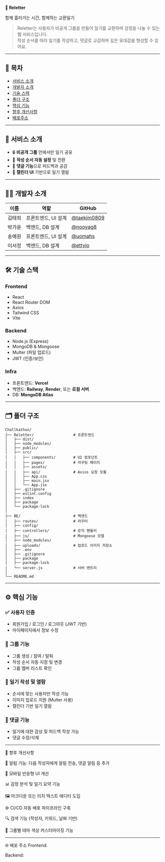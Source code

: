 **💌 Reletter**

함께 흘러가는 시간, 함께하는 교환일기

> Reletter는 사용자가 비공개 그룹을 만들어 일기를 교환하며 감정을 나눌 수 있는 웹 서비스입니다.  
작성 순서를 따라 일기를 작성하고, 댓글로 교감하며 깊은 유대감을 형성할 수 있어요.

---

## 📌 목차
- [서비스 소개](#서비스-소개)
- [개발자 소개](#개발자-소개)
- [기술 스택](#기술-스택)
- [폴더 구조](#폴더-구조)
- [핵심 기능](#핵심-기능)
- [향후 개선사항](#향후-개선사항)
- [배포주소](#배포주소)

---

## 📝 서비스 소개

- 🔒 **비공개 그룹** 안에서만 일기 공유
- 🔁 **작성 순서 자동 설정** 및 전환
- 💬 **댓글 기능**으로 피드백과 공감
- 📅 **캘린더 UI** 기반으로 일기 열람

---

## 👨‍💻 개발자 소개

| 이름 | 역할 | GitHub |
|------|------|--------|
| 김태희 | 프론트엔드, UI 설계 | [@taekim0809](https://github.com/taekim0809) |
| 박가윤 | 백엔드, DB 설계 | [@nooyag8](https://github.com/nooyag8) |
| 송예원 | 프론트엔드, UI 설계 | [@uomahs](https://github.com/uomahs) |
| 이서정 | 백엔드, DB 설계 | [@ettyio](https://github.com/ettyio) |

---

## 🛠️ 기술 스택

### Frontend
- React
- React Router DOM
- Axios
- Tailwind CSS
- Vite

### Backend
- Node.js (Express)
- MongoDB & Mongoose
- Multer (파일 업로드)
- JWT (인증/보안)

### Infra
- 프론트엔드: **Vercel**
- 백엔드: **Railway**, **Render**, 또는 **로컬 서버**
- DB: **MongoDB Atlas**

---

## 🗂 폴더 구조
```
Challkathon/
├── Reletter/                  # 프론트엔드
│   ├── dist/
│   ├── node_modules/
│   ├── public/
│   ├── src/
│   │   ├── components/        # UI 컴포넌트
│   │   ├── pages/             # 라우팅 페이지
│   │   ├── assets/
│   │   ├── api/               # Axios 요청 모듈
│   │   ├── App.css
│   │   ├── main.jsx
│   │   └── App.jsx
│   ├── .gitignore
│   ├── eslint.config
│   ├── index
│   ├── package
│   └── package-lock
│
├── BE/                        # 백엔드
│   ├── routes/                # 라우터
│   ├── config/
│   ├── controllers/           # 로직 핸들러
│   ├── js/                    # Mongoose 모델
│   ├── node_modules/
│   ├── uploads/               # 업로드 이미지 저장소
│   ├── .env
│   ├── .gitignore
│   ├── package
│   ├── package-lock
│   └── server.js              # 서버 엔트리
│
└── README.md
```

---

## ⚙️ 핵심 기능

### ✅ 사용자 인증
- 회원가입 / 로그인 / 로그아웃 (JWT 기반)
- 마이페이지에서 정보 수정

### 📔 그룹 기능
- 그룹 생성 / 참여 / 탈퇴
- 작성 순서 자동 지정 및 변경
- 그룹 멤버 리스트 확인

### 📝 일기 작성 및 열람
- 순서에 맞는 사용자만 작성 가능
- 이미지 업로드 지원 (Multer 사용)
- 캘린더 기반 일기 열람

### 💬 댓글 기능
- 일기에 대한 감상 및 피드백 작성 가능
- 댓글 수정/삭제

---

🚀 향후 개선사항

 🔔 알림 기능: 다음 작성자에게 알림 전송, 댓글 알림 등 추가
 
 📱 모바일 반응형 UI 개선
 
 📊 감정 분석 및 일기 요약 기능
 
 🖼️ 마크다운 또는 리치 텍스트 에디터 도입
 
 ⚙️ CI/CD 자동 배포 파이프라인 구축
 
 🔍 검색 기능 (작성자, 키워드, 날짜 기반)
 
 🌈 그룹별 테마 색상 커스터마이징 기능

---

🌐 배포 주소
Frontend: 

Backend: 
